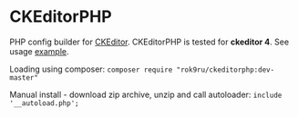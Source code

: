 # CKEditorPHP

PHP config builder for [CKEditor](https://ckeditor.com/).
CKEditorPHP is tested for **ckeditor 4**. See usage [example](https://github.com/rok9ru/ckeditorphp/blob/master/examples/Example.php).

Loading using composer: `composer require "rok9ru/ckeditorphp:dev-master"`

Manual install - download zip archive, unzip and call autoloader: `include '__autoload.php';`

